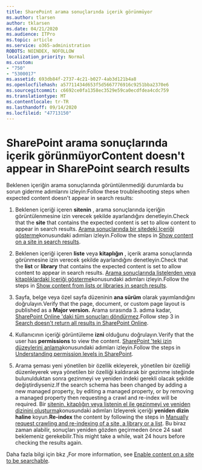 ```yaml
---
title: SharePoint arama sonuçlarında içerik görünmüyor
ms.author: tlarsen
author: tklarsen
ms.date: 04/21/2020
ms.audience: ITPro
ms.topic: article
ms.service: o365-administration
ROBOTS: NOINDEX, NOFOLLOW
localization_priority: Normal
ms.custom:
- "750"
- "5300017"
ms.assetid: 693db84f-2737-4c21-b027-4ab3d121b4a8
ms.openlocfilehash: a57711434d653f5d5667776916c9251bba2370e6
ms.sourcegitcommit: c6692ce0fa1358ec3529e59ca0ecdfdea4cdc759
ms.translationtype: MT
ms.contentlocale: tr-TR
ms.lasthandoff: 09/14/2020
ms.locfileid: "47713150"
---
```

# <a name="content-doesnt-appear-in-sharepoint-search-results"></a><span data-ttu-id="69f26-102">SharePoint arama sonuçlarında içerik görünmüyor</span><span class="sxs-lookup"><span data-stu-id="69f26-102">Content doesn't appear in SharePoint search results</span></span>

<span data-ttu-id="69f26-103">Beklenen içeriğin arama sonuçlarında görüntülenmediği durumlarda bu sorun giderme adımlarını izleyin:</span><span class="sxs-lookup"><span data-stu-id="69f26-103">Follow these troubleshooting steps when expected content doesn't appear in search results:</span></span>
  
1. <span data-ttu-id="69f26-104">Beklenen içeriği içeren **sitenin** , arama sonuçlarında içeriğin görüntülenmesine izin verecek şekilde ayarlandığını denetleyin.</span><span class="sxs-lookup"><span data-stu-id="69f26-104">Check that the **site** that contains the expected content is set to allow content to appear in search results.</span></span> <span data-ttu-id="69f26-105">[Arama sonuçlarında bir sitedeki Içeriği gösterme](https://docs.microsoft.com/sharepoint/make-site-content-searchable#show-content-on-a-site-in-search-results)konusundaki adımları izleyin.</span><span class="sxs-lookup"><span data-stu-id="69f26-105">Follow the steps in [Show content on a site in search results](https://docs.microsoft.com/sharepoint/make-site-content-searchable#show-content-on-a-site-in-search-results).</span></span>

2. <span data-ttu-id="69f26-106">Beklenen içeriği içeren **liste** veya **kitaplığın** , içerik arama sonuçlarında görünmesine izin verecek şekilde ayarlandığını denetleyin.</span><span class="sxs-lookup"><span data-stu-id="69f26-106">Check that the **list** or **library** that contains the expected content is set to allow content to appear in search results.</span></span> <span data-ttu-id="69f26-107">[Arama sonuçlarında listelerden veya kitaplıklardaki Içeriği gösterme](https://docs.microsoft.com/sharepoint/make-site-content-searchable#show-content-from-lists-or-libraries-in-search-results)konusundaki adımları izleyin.</span><span class="sxs-lookup"><span data-stu-id="69f26-107">Follow the steps in [Show content from lists or libraries in search results](https://docs.microsoft.com/sharepoint/make-site-content-searchable#show-content-from-lists-or-libraries-in-search-results).</span></span>

3. <span data-ttu-id="69f26-108">Sayfa, belge veya özel sayfa düzeninin **ana sürüm** olarak yayımlandığını doğrulayın.</span><span class="sxs-lookup"><span data-stu-id="69f26-108">Verify that the page, document, or custom page layout is published as a **Major version.**</span></span> <span data-ttu-id="69f26-109">Arama sırasında 3. adıma kadar, [SharePoint Online 'daki tüm sonuçları döndürmez](https://go.microsoft.com/fwlink/?linkid=874525).</span><span class="sxs-lookup"><span data-stu-id="69f26-109">Follow step 3 in [Search doesn't return all results in SharePoint Online](https://go.microsoft.com/fwlink/?linkid=874525).</span></span>

4. <span data-ttu-id="69f26-110">Kullanıcının içeriği görüntüleme **izni** olduğunu doğrulayın.</span><span class="sxs-lookup"><span data-stu-id="69f26-110">Verify that the user has **permissions** to view the content.</span></span> <span data-ttu-id="69f26-111">[SharePoint 'teki izin düzeylerini anlama](https://docs.microsoft.com/sharepoint/understanding-permission-levels)konusundaki adımları izleyin.</span><span class="sxs-lookup"><span data-stu-id="69f26-111">Follow the steps in [Understanding permission levels in SharePoint](https://docs.microsoft.com/sharepoint/understanding-permission-levels).</span></span>
    
5. <span data-ttu-id="69f26-112">Arama şeması yeni yönetilen bir özellik ekleyerek, yönetilen bir özelliği düzenleyerek veya yönetilen bir özelliği kaldırarak bir gezinme isteğinde bulunulduktan sonra gezinmeyi ve yeniden indeki gerekli olacak şekilde değiştirdiyseniz.</span><span class="sxs-lookup"><span data-stu-id="69f26-112">If the search schema has been changed by adding a new managed property, by editing a managed property, or by removing a managed property then requesting a crawl and re-index will be required.</span></span> <span data-ttu-id="69f26-113">Bir [sitenin, kitaplığın veya listenin el ile gezinmeyi ve yeniden dizinini oluşturma](https://docs.microsoft.com/sharepoint/crawl-site-content)konusundaki adımları Izleyerek içeriği **yeniden dizin haline** koyun.</span><span class="sxs-lookup"><span data-stu-id="69f26-113">**Re-index** the content by following the steps in [Manually request crawling and re-indexing of a site, a library or a list](https://docs.microsoft.com/sharepoint/crawl-site-content).</span></span> <span data-ttu-id="69f26-114">Bu biraz zaman alabilir, sonuçları yeniden gözden geçirmeden önce 24 saat beklemeniz gerekebilir.</span><span class="sxs-lookup"><span data-stu-id="69f26-114">This might take a while, wait 24 hours before checking the results again.</span></span>

<span data-ttu-id="69f26-115">Daha fazla bilgi için bkz [.](https://docs.microsoft.com/sharepoint/make-site-content-searchable)</span><span class="sxs-lookup"><span data-stu-id="69f26-115">For more information, see [Enable content on a site to be searchable](https://docs.microsoft.com/sharepoint/make-site-content-searchable).</span></span> 
  
